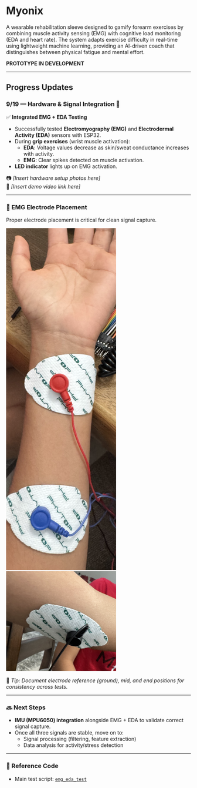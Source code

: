 # Myonix
A wearable rehabilitation sleeve designed to gamify forearm exercises by combining muscle activity sensing (EMG) with cognitive load monitoring (EDA and heart rate). The system adapts exercise difficulty in real-time using lightweight machine learning, providing an AI-driven coach that distinguishes between physical fatigue and mental effort.

**PROTOTYPE IN DEVELOPMENT**

---

## Progress Updates

### 9/19 — Hardware & Signal Integration 🚀

✅ **Integrated EMG + EDA Testing**

- Successfully tested **Electromyography (EMG)** and **Electrodermal Activity (EDA)** sensors with ESP32.  
- During **grip exercises** (wrist muscle activation):  
  - **EDA**: Voltage values decrease as skin/sweat conductance increases with activity.  
  - **EMG**: Clear spikes detected on muscle activation.  
- **LED indicator** lights up on EMG activation.  

📷 _[Insert hardware setup photos here]_  
🎥 _[Insert demo video link here]_  

---

### 📍 EMG Electrode Placement
Proper electrode placement is critical for clean signal capture.  

<p float="left">
  <img src="./Mid_EndElectrodePlacement.png" alt="EMG End & Mid Placement" width="300"/>
  <img src="./RefElectrodePlacement.png" alt="EMG Ref Placement" width="300"/>
</p>

📝 _Tip: Document electrode reference (ground), mid, and end positions for consistency across tests._  

---

### 🔜 Next Steps
- **IMU (MPU6050) integration** alongside EMG + EDA to validate correct signal capture.  
- Once all three signals are stable, move on to:  
  - Signal processing (filtering, feature extraction)  
  - Data analysis for activity/stress detection  

---

### 📂 Reference Code
- Main test script: [`emg_eda_test`](./emg_eda_test.ino)  
